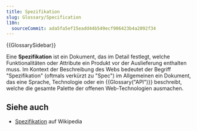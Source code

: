 ```yaml
---
title: Spezifikation
slug: Glossary/Specification
l10n:
  sourceCommit: ada5fa5ef15eadd44b549ecf906423b4a2092f34
---
```


{{GlossarySidebar}}

Eine **Spezifikation** ist ein Dokument, das im Detail festlegt, welche Funktionalitäten oder Attribute ein Produkt vor der Auslieferung enthalten muss. Im Kontext der Beschreibung des Webs bedeutet der Begriff "Spezifikation" (oftmals verkürzt zu "Spec") im Allgemeinen ein Dokument, das eine Sprache, Technologie oder ein {{Glossary("API")}} beschreibt, welche die gesamte Palette der offenen Web-Technologien ausmachen.

## Siehe auch

- [Spezifikation](https://en.wikipedia.org/wiki/Specification) auf Wikipedia
